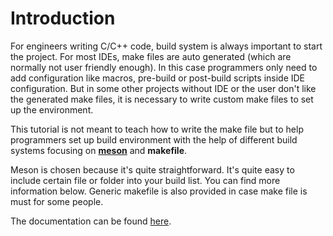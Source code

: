 # Introduction

For engineers writing C/C++ code, build system is always important to start the project. For most IDEs, make files are auto generated (which are normally not user friendly enough). In this case programmers only need to add configuration like macros, pre-build or post-build scripts inside IDE configuration. But in some other projects without IDE or the user don't like the generated make files, it is necessary to write custom make files to set up the environment.

This tutorial is not meant to teach how to write the make file but to help programmers set up build environment with the help of different build systems focusing on [**meson**](https://mesonbuild.com/) and **makefile**.

Meson is chosen because it's quite straightforward. It's quite easy to include certain file or folder into your build list. You can find more information below. Generic makefile is also provided in case make file is must for some people.

The documentation can be found [here](https://hanbo1990.github.io/2020/05/09/Environment-Setup-for-C-Cpp/).
